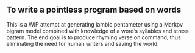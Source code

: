 ## To write a pointless program based on words

This is a WIP attempt at generating iambic pentameter using a Markov bigram model combined with knowledge of a word’s syllables and stress pattern. The end goal is to produce rhyming verse on command, thus eliminating the need for human writers and saving the world.